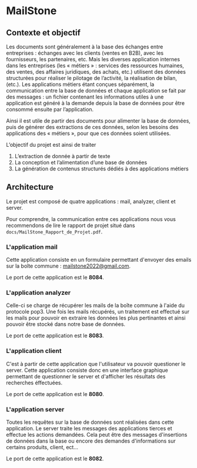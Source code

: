 # MailStone

## Contexte et objectif

Les documents sont généralement à la base des échanges entre entreprises : échanges avec les clients (ventes en B2B), avec les fournisseurs, les partenaires, etc. Mais les diverses application internes dans les entreprises (les « métiers » : services des ressources humaines, des ventes, des affaires juridiques, des achats, etc.) utilisent des données structurées pour réaliser le pilotage de l’activité, la réalisation de bilan, (etc.). Les applications métiers étant conçues séparément, la communication entre la base de données et chaque application se fait par des messages : un fichier contenant les informations utiles à une application est généré à la demande depuis la base de données pour être consommé ensuite par l’application.

Ainsi il est utile de partir des documents pour alimenter la base de données, puis de générer des extractions de ces données, selon les besoins des applications des « métiers », pour que ces données soient utilisées.

L’objectif du projet est ainsi de traiter

1. L’extraction de donnée à partir de texte
2. La conception et l’alimentation d’une base de données
3. La génération de contenus structurés dédiés à des applications métiers

## Architecture

Le projet est composé de quatre applications : mail, analyzer, client et server.

Pour comprendre, la communication entre ces applications nous vous recommendons de lire le rapport de projet situé dans `docs/MailStone_Rapport_de_Projet.pdf`.

### L'application **mail**

Cette application consiste en un formulaire permettant d'envoyer des emails sur la boîte commune : mailstone2022@gmail.com.

Le port de cette application est le **8084**.

### L'application **analyzer**

Celle-ci se charge de récupérer les mails de la boîte commune à l'aide du protocole pop3.
Une fois les mails récupérés, un traitement est effectué sur les mails pour pouvoir en extraire les données les plus pertinantes et ainsi pouvoir être stocké dans notre base de données.

Le port de cette application est le **8083**.

### L'application **client**

C'est à partir de cette application que l'utilisateur va pouvoir questioner le server. Cette application consiste donc en une interface graphique permettant de questionner le server et d'afficher les résultats des recherches éffectuées.

Le port de cette application est le **8080**.

### L'application **server**

Toutes les requêtes sur la base de données sont réalisées dans cette application. Le server traite les messages des applications tierces et effectue les actions demandées. Cela peut être des messages d'insertions de données dans la base ou encore des demandes d'informations sur certains produits, client, ect...

Le port de cette application est le **8082**.
